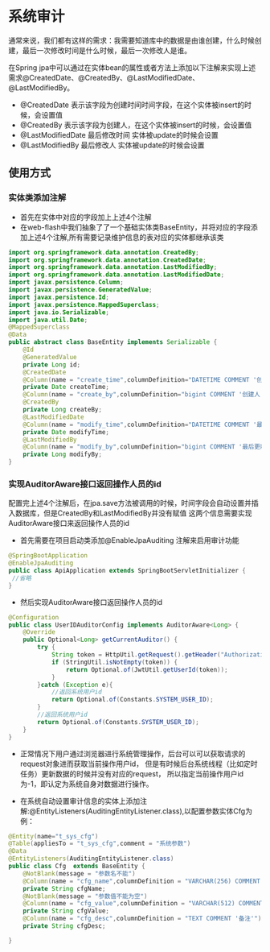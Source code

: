 # 系统审计


通常来说，我们都有这样的需求：我需要知道库中的数据是由谁创建，什么时候创建，最后一次修改时间是什么时候，最后一次修改人是谁。

在Spring jpa中可以通过在实体bean的属性或者方法上添加以下注解来实现上述需求@CreatedDate、@CreatedBy、@LastModifiedDate、@LastModifiedBy。

- @CreatedDate 表示该字段为创建时间时间字段，在这个实体被insert的时候，会设置值
- @CreatedBy 表示该字段为创建人，在这个实体被insert的时候，会设置值
- @LastModifiedDate 最后修改时间 实体被update的时候会设置
- @LastModifiedBy  最后修改人 实体被update的时候会设置

## 使用方式

### 实体类添加注解

- 首先在实体中对应的字段加上上述4个注解
- 在web-flash中我们抽象了了一个基础实体类BaseEntity，并将对应的字段添加上述4个注解,所有需要记录维护信息的表对应的实体都继承该类
```java
import org.springframework.data.annotation.CreatedBy;
import org.springframework.data.annotation.CreatedDate;
import org.springframework.data.annotation.LastModifiedBy;
import org.springframework.data.annotation.LastModifiedDate;
import javax.persistence.Column;
import javax.persistence.GeneratedValue;
import javax.persistence.Id;
import javax.persistence.MappedSuperclass;
import java.io.Serializable;
import java.util.Date;
@MappedSuperclass
@Data
public abstract class BaseEntity implements Serializable {
    @Id
    @GeneratedValue
    private Long id;
    @CreatedDate
    @Column(name = "create_time",columnDefinition="DATETIME COMMENT '创建时间/注册时间'")
    private Date createTime;
    @Column(name = "create_by",columnDefinition="bigint COMMENT '创建人'")
    @CreatedBy
    private Long createBy;
    @LastModifiedDate
    @Column(name = "modify_time",columnDefinition="DATETIME COMMENT '最后更新时间'")
    private Date modifyTime;
    @LastModifiedBy
    @Column(name = "modify_by",columnDefinition="bigint COMMENT '最后更新人'")
    private Long modifyBy;
}
```

### 实现AuditorAware接口返回操作人员的id
配置完上述4个注解后，在jpa.save方法被调用的时候，时间字段会自动设置并插入数据库，但是CreatedBy和LastModifiedBy并没有赋值
这两个信息需要实现AuditorAware接口来返回操作人员的id
- 首先需要在项目启动类添加@EnableJpaAuditing 注解来启用审计功能
```java
@SpringBootApplication
@EnableJpaAuditing
public class ApiApplication extends SpringBootServletInitializer {
 //省略
}
```
- 然后实现AuditorAware接口返回操作人员的id
```java
@Configuration
public class UserIDAuditorConfig implements AuditorAware<Long> {
    @Override
    public Optional<Long> getCurrentAuditor() {
        try {
            String token = HttpUtil.getRequest().getHeader("Authorization");
            if (StringUtil.isNotEmpty(token)) {
                return Optional.of(JwtUtil.getUserId(token));
            }
        }catch (Exception e){
            //返回系统用户id
            return Optional.of(Constants.SYSTEM_USER_ID);
        }
        //返回系统用户id
        return Optional.of(Constants.SYSTEM_USER_ID);
    }
}
```
- 正常情况下用户通过浏览器进行系统管理操作，后台可以可以获取请求的request对象进而获取当前操作用户id，
但是有时候后台系统线程（比如定时任务）更新数据的时候并没有对应的request，
所以指定当前操作用户id为-1，即认定为系统自身对数据进行操作。


- 在系统自动设置审计信息的实体上添加注解:@EntityListeners(AuditingEntityListener.class),以配置参数实体Cfg为例：
```java
@Entity(name="t_sys_cfg")
@Table(appliesTo = "t_sys_cfg",comment = "系统参数")
@Data
@EntityListeners(AuditingEntityListener.class)
public class Cfg  extends BaseEntity {
    @NotBlank(message = "参数名不能")
    @Column(name = "cfg_name",columnDefinition = "VARCHAR(256) COMMENT '参数名'")
    private String cfgName;
    @NotBlank(message = "参数值不能为空")
    @Column(name = "cfg_value",columnDefinition = "VARCHAR(512) COMMENT '参数值'")
    private String cfgValue;
    @Column(name = "cfg_desc",columnDefinition = "TEXT COMMENT '备注'")
    private String cfgDesc;

}
```
